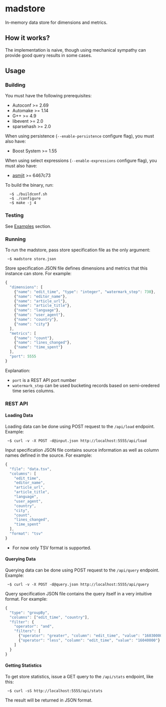 madstore
=========

In-memory data store for dimensions and metrics.

## How it works?

The implementation is naive, though using mechanical sympathy can provide good query results in some cases.

## Usage

### Building

You must have the following prerequisites:

 * Autoconf >= 2.69
 * Automake >= 1.14
 * G++ >= 4.9
 * libevent >= 2.0
 * sparsehash >= 2.0

When using persistence (`--enable-persistence` configure flag), you must also have:

 * Boost System >= 1.55

When using select expressions (`--enable-expressions` configure flag), you must also have:

 * [asmjit] >= 6467c73

To build the binary, run:

      ~$ ./buildconf.sh
      ~$ ./configure
      ~$ make -j 4

### Testing

See [Examples](examples/README.md) section.

### Running

To run the madstore, pass store specification file as the only argument:

     ~$ madstore store.json

Store specification JSON file defines dimensions and metrics that this instance can store. For example:

```javascript
{
  "dimensions": [
    {"name": "edit_time", "type": "integer", "watermark_step": 730},
    {"name": "editor_name"},
    {"name": "article_url"},
    {"name": "article_title"},
    {"name": "language"},
    {"name": "user_agent"},
    {"name": "country"},
    {"name": "city"}
  ],
  "metrics": [
    {"name": "count"},
    {"name": "lines_changed"},
    {"name": "time_spent"}
  ],
  "port": 5555
}
```

Explanation:

* `port` is a REST API port number
* `watermark_step` can be used bucketing records based on semi-oredered time series columns.

### REST API

#### Loading Data

Loading data can be done using POST request to the `/api/load` endpoint. Example:

     ~$ curl -v -X POST -d@input.json http://localhost:5555/api/load

Input specification JSON file contains source information as well as column names defined in the source. For example:

```javascript
{
  "file": "data.tsv",
  "columns": [
    "edit_time",
    "editor_name",
    "article_url",
    "article_title",
    "language",
    "user_agent",
    "country",
    "city",
    "count",
    "lines_changed",
    "time_spent"
  ],
  "format": "tsv"
}
```

* For now only TSV format is supported.

#### Querying Data

Querying data can be done using POST request to the `/api/query` endpoint. Example:

     ~$ curl -v -X POST -d@query.json http://localhost:5555/api/query
     
Query specification JSON file contains the query itself in a very intuitive format. For example:

```javascript
{
  "type": "groupBy",
  "columns": ["edit_time", "country"],
  "filter": {
    "operator": "and",
    "filters": [
      {"operator": "greater", "column": "edit_time", "value": "16030000"},
      {"operator": "less", "column": "edit_time", "value": "16040000"}
    ]
  }
}
```

#### Getting Statistics

To get store statistics, issue a GET query to the `/api/stats` endpoint, like this:

     ~$ curl -sS http://localhost:5555/api/stats
     
The result will be returned in JSON format.


[asmjit]:https://github.com/kobalicek/asmjit

